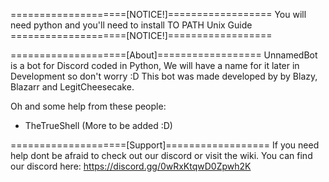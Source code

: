 ====================[NOTICE!]================== 
You will need python and you'll need to install TO PATH Unix Guide 
====================[NOTICE!]================== 


====================[About]================== 
UnnamedBot is a bot for Discord coded in Python, We will have a name for it later in Development so don't worry :D 
This bot was made developed by by Blazy, Blazarr and LegitCheesecake.

Oh and some help from these people:
- TheTrueShell
(More to be added :D)

====================[Support]==================
If you need help dont be afraid to check out our discord or visit the wiki. 
You can find our discord here: https://discord.gg/0wRxKtqwD0Zpwh2K